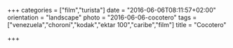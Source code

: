 +++
categories = ["film","turista"]
date = "2016-06-06T08:11:57+02:00"
orientation = "landscape"
photo = "2016-06-06-cocotero"
tags = ["venezuela","choroní","kodak","ektar 100","caribe","film"]
title = "Cocotero"

+++
